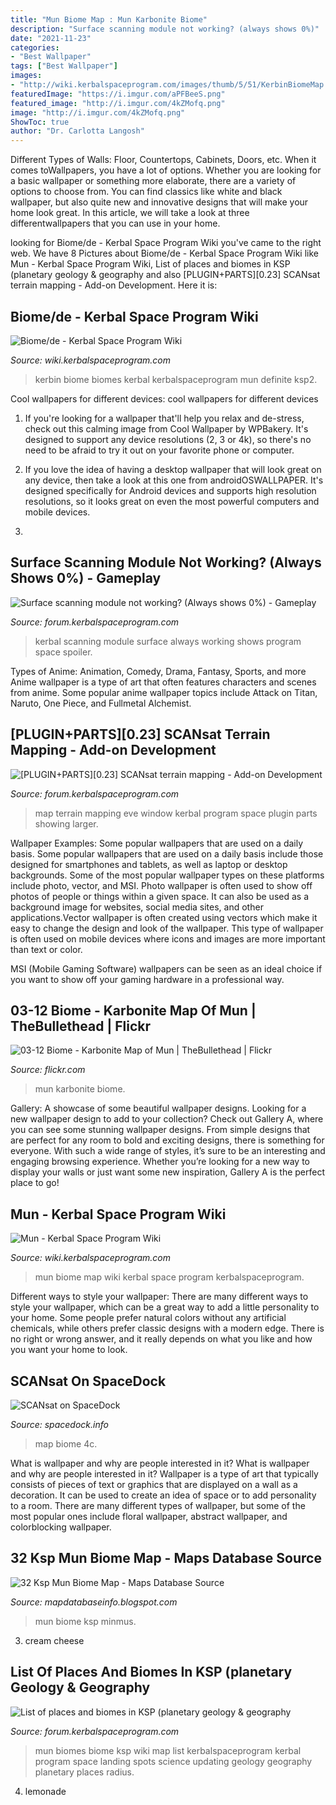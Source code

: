```yaml
---
title: "Mun Biome Map : Mun Karbonite Biome"
description: "Surface scanning module not working? (always shows 0%)"
date: "2021-11-23"
categories:
- "Best Wallpaper"
tags: ["Best Wallpaper"]
images:
- "http://wiki.kerbalspaceprogram.com/images/thumb/5/51/KerbinBiomeMap.png/300px-KerbinBiomeMap.png"
featuredImage: "https://i.imgur.com/aPFBeeS.png"
featured_image: "http://i.imgur.com/4kZMofq.png"
image: "http://i.imgur.com/4kZMofq.png"
ShowToc: true
author: "Dr. Carlotta Langosh"
---
```



Different Types of Walls: Floor, Countertops, Cabinets, Doors, etc.
When it comes toWallpapers, you have a lot of options. Whether you are looking for a basic wallpaper or something more elaborate, there are a variety of options to choose from. You can find classics like white and black wallpaper, but also quite new and innovative designs that will make your home look great. In this article, we will take a look at three differentwallpapers that you can use in your home.

	

		
looking for Biome/de - Kerbal Space Program Wiki you've came to the right web. We have 8 Pictures about Biome/de - Kerbal Space Program Wiki like Mun - Kerbal Space Program Wiki, List of places and biomes in KSP (planetary geology &amp; geography and also [PLUGIN+PARTS][0.23] SCANsat terrain mapping - Add-on Development. Here it is:
		
    
## Biome/de - Kerbal Space Program Wiki

<img loading=lazy src="http://wiki.kerbalspaceprogram.com/images/thumb/5/51/KerbinBiomeMap.png/300px-KerbinBiomeMap.png" onerror="this.onerror=null;this.src='https://tse1.mm.bing.net/th?id=OIP.Y9u-JcEXrSCet_eDwU7b7gAAAA&amp;pid=15.1';" alt="Biome/de - Kerbal Space Program Wiki">

_Source: wiki.kerbalspaceprogram.com_

>kerbin biome biomes kerbal kerbalspaceprogram mun definite ksp2. 

	

Cool wallpapers for different devices:
cool wallpapers for different devices 

1. If you're looking for a wallpaper that'll help you relax and de-stress, check out this calming image from Cool Wallpaper by WPBakery. It's designed to support any device resolutions (2, 3 or 4k), so there's no need to be afraid to try it out on your favorite phone or computer.

2. If you love the idea of having a desktop wallpaper that will look great on any device, then take a look at this one from androidOSWALLPAPER. It's designed specifically for Android devices and supports high resolution resolutions, so it looks great on even the most powerful computers and mobile devices.

3.

    
## Surface Scanning Module Not Working? (Always Shows 0%) - Gameplay

<img loading=lazy src="https://i.imgur.com/aPFBeeS.png" onerror="this.onerror=null;this.src='https://tse2.mm.bing.net/th?id=OIP.2wXwsVSr-4p6o2d1QQGbCwEsCb&amp;pid=15.1';" alt="Surface scanning module not working? (Always shows 0%) - Gameplay">

_Source: forum.kerbalspaceprogram.com_

>kerbal scanning module surface always working shows program space spoiler. 

	

Types of Anime: Animation, Comedy, Drama, Fantasy, Sports, and more
Anime wallpaper is a type of art that often features characters and scenes from anime. Some popular anime wallpaper topics include Attack on Titan, Naruto, One Piece, and Fullmetal Alchemist.

    
## [PLUGIN+PARTS][0.23] SCANsat Terrain Mapping - Add-on Development

<img loading=lazy src="http://i.imgur.com/cTbNjiN.png" onerror="this.onerror=null;this.src='https://tse2.mm.bing.net/th?id=OIP.S4yyHXUDF5OE-64UlDjIAgHaGr&amp;pid=15.1';" alt="[PLUGIN+PARTS][0.23] SCANsat terrain mapping - Add-on Development">

_Source: forum.kerbalspaceprogram.com_

>map terrain mapping eve window kerbal program space plugin parts showing larger. 

	

Wallpaper Examples: Some popular wallpapers that are used on a daily basis.
Some popular wallpapers that are used on a daily basis include those designed for smartphones and tablets, as well as laptop or desktop backgrounds. Some of the most popular wallpaper types on these platforms include photo, vector, and MSI. 
Photo wallpaper is often used to show off photos of people or things within a given space. It can also be used as a background image for websites, social media sites, and other applications.Vector wallpaper is often created using vectors which make it easy to change the design and look of the wallpaper. This type of wallpaper is often used on mobile devices where icons and images are more important than text or color. 

MSI (Mobile Gaming Software) wallpapers can be seen as an ideal choice if you want to show off your gaming hardware in a professional way.

    
## 03-12 Biome - Karbonite Map Of Mun | TheBullethead | Flickr

<img loading=lazy src="https://live.staticflickr.com/3885/14725245419_cbdd83093c.jpg" onerror="this.onerror=null;this.src='https://tse4.mm.bing.net/th?id=OIP.6a4m3GU99ywh2faL8JQ6WgHaDw&amp;pid=15.1';" alt="03-12 Biome - Karbonite Map of Mun | TheBullethead | Flickr">

_Source: flickr.com_

>mun karbonite biome. 

	

Gallery: A showcase of some beautiful wallpaper designs.
Looking for a new wallpaper design to add to your collection? Check out Gallery A, where you can see some stunning wallpaper designs. From simple designs that are perfect for any room to bold and exciting designs, there is something for everyone. With such a wide range of styles, it’s sure to be an interesting and engaging browsing experience. Whether you’re looking for a new way to display your walls or just want some new inspiration, Gallery A is the perfect place to go!





	
	
    
## Mun - Kerbal Space Program Wiki

<img loading=lazy src="http://wiki.kerbalspaceprogram.com/images/thumb/e/e0/Mun_Biome_Map_1.2.png/300px-Mun_Biome_Map_1.2.png" onerror="this.onerror=null;this.src='https://tse4.mm.bing.net/th?id=OIP.Ngf-NcO2BQEu_q-jq__VjAAAAA&amp;pid=15.1';" alt="Mun - Kerbal Space Program Wiki">

_Source: wiki.kerbalspaceprogram.com_

>mun biome map wiki kerbal space program kerbalspaceprogram. 

	

Different ways to style your wallpaper:
There are many different ways to style your wallpaper, which can be a great way to add a little personality to your home. Some people prefer natural colors without any artificial chemicals, while others prefer classic designs with a modern edge. There is no right or wrong answer, and it really depends on what you like and how you want your home to look.

    
## SCANsat On SpaceDock

<img loading=lazy src="http://i.imgur.com/4kZMofq.png" onerror="this.onerror=null;this.src='https://tse4.mm.bing.net/th?id=OIP.8WeuDIhekpLebHUyfbufFQHaFX&amp;pid=15.1';" alt="SCANsat on SpaceDock">

_Source: spacedock.info_

>map biome 4c. 

	

What is wallpaper and why are people interested in it?
What is wallpaper and why are people interested in it?
Wallpaper is a type of art that typically consists of pieces of text or graphics that are displayed on a wall as a decoration. It can be used to create an idea of space or to add personality to a room. There are many different types of wallpaper, but some of the most popular ones include floral wallpaper, abstract wallpaper, and colorblocking wallpaper.

    
## 32 Ksp Mun Biome Map - Maps Database Source

<img loading=lazy src="https://lh5.googleusercontent.com/proxy/z7v3Zd2xDG1eQKOlbsi4QHc6QtIfJ928x0BDw2mVx3aktp4Kcvy1YKAnjuASxnq_GiA=s0-d" onerror="this.onerror=null;this.src='https://tse4.mm.bing.net/th?id=OIP.DeT4vE1dL_CVpMenzCkpKgHaEY&amp;pid=15.1';" alt="32 Ksp Mun Biome Map - Maps Database Source">

_Source: mapdatabaseinfo.blogspot.com_

>mun biome ksp minmus. 

	

3. cream cheese 

    
## List Of Places And Biomes In KSP (planetary Geology &amp; Geography

<img loading=lazy src="https://i.imgur.com/Ju5Mhhv.png" onerror="this.onerror=null;this.src='https://tse4.mm.bing.net/th?id=OIP.OrYf8cuDesJcAvsP8fhWxwHaDA&amp;pid=15.1';" alt="List of places and biomes in KSP (planetary geology &amp; geography">

_Source: forum.kerbalspaceprogram.com_

>mun biomes biome ksp wiki map list kerbalspaceprogram kerbal program space landing spots science updating geology geography planetary places radius. 

	

4. lemonade 

